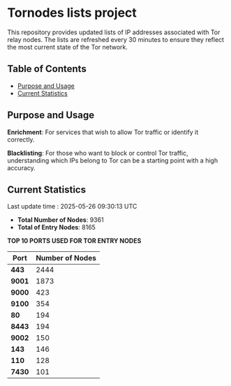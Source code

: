 # Tornodes lists project

This repository provides updated lists of IP addresses associated with Tor relay nodes. The lists are refreshed every 30 minutes to ensure they reflect the most current state of the Tor network.

## Table of Contents

- [Purpose and Usage](#purpose-and-usage)
- [Current Statistics](#current-statistics)


## Purpose and Usage

**Enrichment**: For services that wish to allow Tor traffic or identify it correctly.

**Blacklisting**: For those who want to block or control Tor traffic, understanding which IPs belong to Tor can be a starting point with a high accuracy.

## Current Statistics

Last update time : 2025-05-26 09:30:13 UTC

- **Total Number of Nodes**: 9361
- **Total of Entry Nodes**: 8165

**TOP 10 PORTS USED FOR TOR ENTRY NODES**

| **Port** | **Number of Nodes** |
|------|-----------------|
| **443**   | 2444  |
| **9001**   | 1873  |
| **9000**   | 423  |
| **9100**   | 354  |
| **80**   | 194  |
| **8443**   | 194  |
| **9002**   | 150  |
| **143**   | 146  |
| **110**   | 128  |
| **7430**   | 101  |


